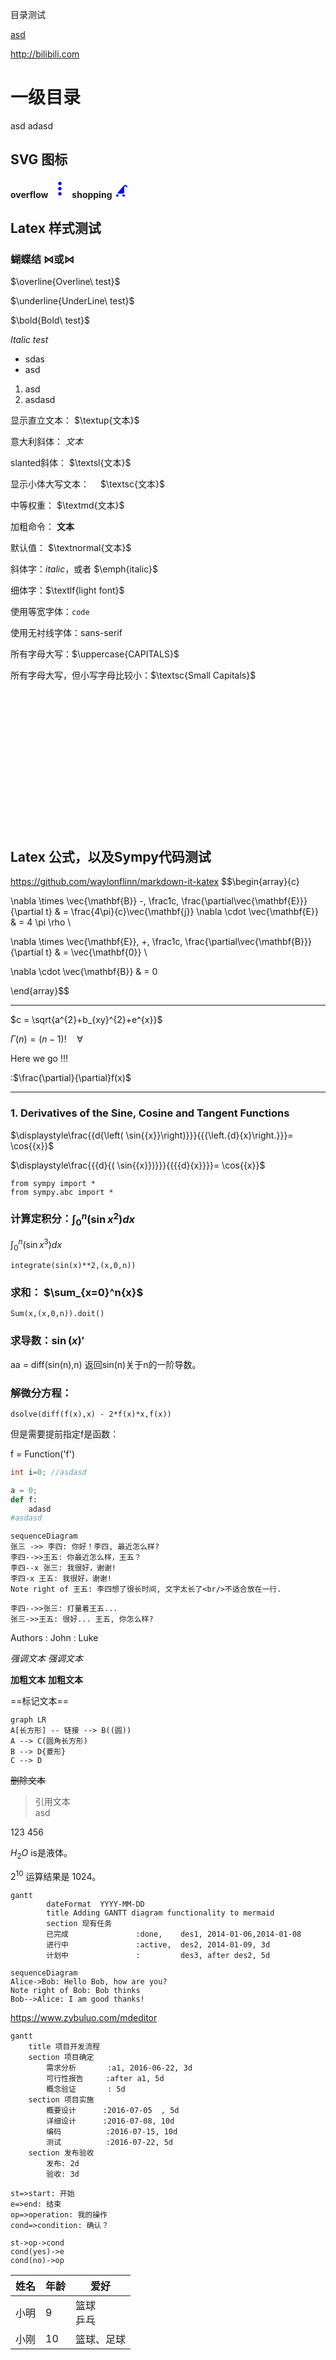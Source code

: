 <ht>目录测试</ht>

[asd](123.png)

http://bilibili.com

# 一级目录
asd
adasd

## SVG 图标

<b>overflow</b>
<svg width='30' height='30' viewBox='0 0 24 24'>
  <path fill='#00f' d='M12,7.6c1.21,0 2.2,-0.99 2.2,-2.2s-0.99,-2.2 -2.2,-2.2c-1.21,0 -2.2,0.99 -2.2,2.2S10.79,7.6 12,7.6zM12,9.8c-1.21,0 -2.2,0.99 -2.2,2.2s0.99,2.2 2.2,2.2c1.21,0 2.2,-0.99 2.2,-2.2S13.21,9.8 12,9.8zM12,16.4c-1.21,0 -2.2,0.99 -2.2,2.2s0.99,2.2 2.2,2.2c1.21,0 2.2,-0.99 2.2,-2.2S13.21,16.4 12,16.4z'/>
</svg>
<b>shopping</b>
<svg width='24.0' height='24.0' viewBox='0 0 24.0 24.0'>
  <path fill='#00f' d='M17,20A2,2 0,0 1,15 22A2,2 0,0 1,13 20A2,2 0,0 1,15 18A2,2 0,0 1,17 20M7,20A2,2 0,0 1,5 22A2,2 0,0 1,3 20A2,2 0,0 1,5 18A2,2 0,0 1,7 20M17.61,3C16.95,3 16.44,3.2 16,3.5C15.32,3.91 14.88,4.59 14.47,5.07L5.71,15.35C5.16,16 5.62,17 6.47,17H14C15.11,17 16,16.1 16,15V6.38C16.58,5.7 16.93,5 17.61,5C18.38,5 19,5.66 19,6.5V7H21V6.5C21,4.56 19.5,3 17.61,3Z'/>
</svg>

## Latex 样式测试

### 蝴蝶结 $\Join$或$\bowtie$

$\overline{Overline\ test}$

$\underline{UnderLine\ test}$


$\bold{Bold\ test}$

$\textit{Italic\ test}$

- sdas
- asd


1. asd
2. asdasd

显示直立文本： $\textup{文本}$

意大利斜体： $\textit{文本}$

slanted斜体： $\textsl{文本}$

显示小体大写文本： 　$\textsc{文本}$

中等权重： $\textmd{文本}$

加粗命令： $\textbf{文本}$

默认值： $\textnormal{文本}$

斜体字：$\textit{italic}$，或者 $\emph{italic}$

细体字：$\textlf{light font}$

使用等宽字体：$\texttt{code}$

使用无衬线字体：$\textsf{sans-serif}$

所有字母大写：$\uppercase{CAPITALS}$

所有字母大写，但小写字母比较小：$\textsc{Small Capitals}$


<br/>
<br/>
<br/>
<br/>
<br/>
<br/>
<br/>
<br/>
<br/>
<br/>
<br/>
<br/>
<br/>

## Latex 公式，以及Sympy代码测试

https://github.com/waylonflinn/markdown-it-katex
$$\begin{array}{c}

\nabla \times \vec{\mathbf{B}} -\, \frac1c\, \frac{\partial\vec{\mathbf{E}}}{\partial t} &
= \frac{4\pi}{c}\vec{\mathbf{j}}    \nabla \cdot \vec{\mathbf{E}} & = 4 \pi \rho \\

\nabla \times \vec{\mathbf{E}}\, +\, \frac1c\, \frac{\partial\vec{\mathbf{B}}}{\partial t} & = \vec{\mathbf{0}} \\

\nabla \cdot \vec{\mathbf{B}} & = 0

\end{array}$$

---

$c = \sqrt{a^{2}+b_{xy}^{2}+e^{x}}$

$\Gamma(n) = (n-1)!\quad\forall$

Here we go !!!

:$\frac{\partial}{\partial}f(x)$

---

### 1. Derivatives of the Sine, Cosine and Tangent Functions

$\displaystyle\frac{{d{\left( \sin{{x}}\right)}}}{{{\left.{d}{x}\right.}}}= \cos{{x}}$

$\displaystyle\frac{{{d}{( \sin{{x}})}}}{{{{d}{x}}}}= \cos{{x}}$

```
from sympy import *
from sympy.abc import *
```
### 计算定积分：$\int_{0}^{n}({\sin{x}}^2) d{x}$
$\int_{0}^{n}({\sin{x}}^3) d{x}$
```
integrate(sin(x)**2,(x,0,n))
```

### 求和： $\sum_{x=0}^n{x}$
```
Sum(x,(x,0,n)).doit()

```

### 求导数：$\sin({x})'$
aa = diff(sin(n),n)
返回sin(n)关于n的一阶导数。

### 解微分方程：

```
dsolve(diff(f(x),x) - 2*f(x)*x,f(x))
```

但是需要提前指定f是函数：

f = Function('f')



```Java
int i=0; //asdasd
```
```Python
a = 0;
def f:
	adasd
#asdasd
```

```mermaid
sequenceDiagram
张三 ->> 李四: 你好！李四, 最近怎么样?
李四-->>王五: 你最近怎么样，王五？
李四--x 张三: 我很好，谢谢!
李四-x 王五: 我很好，谢谢!
Note right of 王五: 李四想了很长时间, 文字太长了<br/>不适合放在一行.

李四-->>张三: 打量着王五...
张三->>王五: 很好... 王五, 你怎么样?
```

Authors
:  John
:  Luke

*强调文本* _强调文本_

**加粗文本** __加粗文本__

==标记文本==

```mermaid
graph LR
A[长方形] -- 链接 --> B((圆))
A --> C(圆角长方形)
B --> D{菱形}
C --> D
```

~~删除文本~~

> 引用文本
> \
> asd

123
456

$H_2O$ is是液体。

$2^{10}$ 运算结果是 1024。


```mermaid
gantt
        dateFormat  YYYY-MM-DD
        title Adding GANTT diagram functionality to mermaid
        section 现有任务
        已完成               :done,    des1, 2014-01-06,2014-01-08
        进行中               :active,  des2, 2014-01-09, 3d
        计划中               :         des3, after des2, 5d
```

```mermaid
sequenceDiagram
Alice->Bob: Hello Bob, how are you?
Note right of Bob: Bob thinks
Bob-->Alice: I am good thanks!
```

https://www.zybuluo.com/mdeditor
```mermaid
gantt
    title 项目开发流程
    section 项目确定
        需求分析       :a1, 2016-06-22, 3d
        可行性报告     :after a1, 5d
        概念验证       : 5d
    section 项目实施
        概要设计      :2016-07-05  , 5d
        详细设计      :2016-07-08, 10d
        编码          :2016-07-15, 10d
        测试          :2016-07-22, 5d
    section 发布验收
        发布: 2d
        验收: 3d
```


```flow
st=>start: 开始
e=>end: 结束
op=>operation: 我的操作
cond=>condition: 确认？

st->op->cond
cond(yes)->e
cond(no)->op
```


| 姓名 | 年龄 |  爱好 |
| -- | -- | -- |
| 小明 | 9 | 篮球<br>乒乓 |
| 小刚 | 10 | 篮球、足球 |